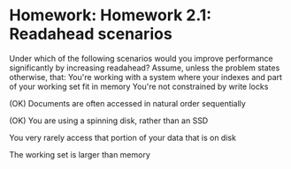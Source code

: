 # Homework: Homework 2.1: Readahead scenarios

Under which of the following scenarios would you improve performance significantly by increasing readahead? Assume, unless the problem states otherwise, that:
You're working with a system where your indexes and part of your working set fit in memory
You're not constrained by write locks


(OK) Documents are often accessed in natural order sequentially

(OK) You are using a spinning disk, rather than an SSD

You very rarely access that portion of your data that is on disk

The working set is larger than memory